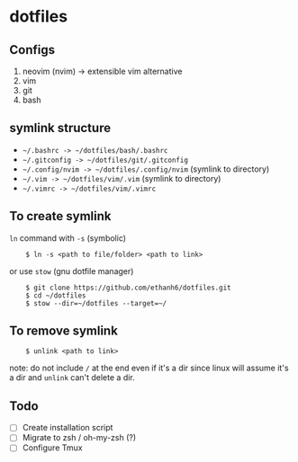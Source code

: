 # dotfiles

## Configs
1. neovim (nvim) -> extensible vim alternative
2. vim
3. git
4. bash

## symlink structure
- `~/.bashrc -> ~/dotfiles/bash/.bashrc`
- `~/.gitconfig -> ~/dotfiles/git/.gitconfig`
- `~/.config/nvim -> ~/dotfiles/.config/nvim` (symlink to directory)
- `~/.vim -> ~/dotfiles/vim/.vim` (symlink to directory)
- `~/.vimrc -> ~/dotfiles/vim/.vimrc`

## To create symlink
`ln` command with `-s` (symbolic)

```
    $ ln -s <path to file/folder> <path to link>
```


or use `stow` (gnu dotfile manager)

```
    $ git clone https://github.com/ethanh6/dotfiles.git
    $ cd ~/dotfiles
    $ stow --dir=~/dotfiles --target=~/
```

## To remove symlink

```
    $ unlink <path to link> 
```
note: do not include `/` at the end even if it's a dir since linux will assume it's a dir and `unlink` can't delete a dir.

## Todo
- [ ] Create installation script
- [ ] Migrate to zsh / oh-my-zsh (?)
- [ ] Configure Tmux
